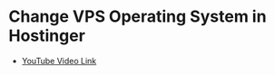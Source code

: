 # Change VPS Operating System in Hostinger

- [YouTube Video Link](https://youtu.be/vvQaloB7B2o?si=JUqvBA7AfzebCHqs)